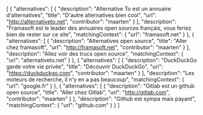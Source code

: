 [
  {
    "alternatives": [
      {
        "description": "Alternative To est un annuaire d'alternatives",
        "title": "D'autre alternatives bien cool",
        "url": "http://alternativeto.net",
        "contributor": "maarten"
      }
    ],
    "description": "Framasoft est le leader des annuaires open sources fran&ccedil;ais, vous feriez bien de rester sur ce site",
    "matchingContext": {
      "url": "framasoft.net"
    }
  },
  {
    "alternatives": [
      {
        "description": "Alternatives open source",
        "title": "Aller chez framasoft",
        "url": "http://framasoft.net",
        "contributor": "maarten"
      }
    ],
    "description": "Allez voir des trucs open source",
    "matchingContext": {
      "url": "alternativeto.net"
    }
  },
  {
    "alternatives": [
      {
        "description": "DuckDuckGo garde votre vie privée",
        "title": "Découvrir DuckDuckGo",
        "url": "https://duckduckgo.com",
        "contributor": "maarten"
      }
    ],
    "description": "Les moteurs de recherche, il n'y en a pas beaucoup",
    "matchingContext": {
      "url": "google.fr"
    }
  },
   {
      "alternatives": [
        {
          "description": "Gitlab est un github open source",
          "title": "Aller chez Gitlab",
          "url": "http://gitlab.com",
          "contributor": "maarten"
        }
      ],
      "description": "Github est sympa mais payant",
      "matchingContext": {
        "url": "github.com"
      }
    }
]